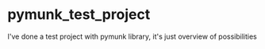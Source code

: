 # pymunk_test_project
 I've done a test project with pymunk library, it's just overview of possibilities
